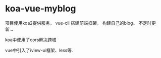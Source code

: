 # koa-vue-myblog
项目使用koa2提供服务，  vue-cli 搭建前端框架， 构建自己的blog。 不定时更新…   

koa中使用了cors解决跨域

vue中引入了iview-ui框架、less等.
